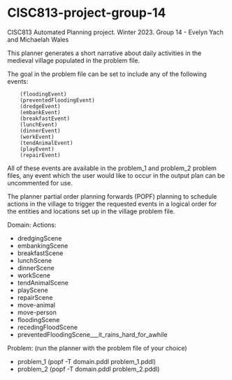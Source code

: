# CISC813-project-group-14
CISC813 Automated Planning project. Winter 2023.
Group 14 - Evelyn Yach and Michaelah Wales

This planner generates a short narrative about daily activities in 
the medieval village populated in the problem file.

The goal in the problem file can be set to include any of the following events:

        (floodingEvent)           
        (preventedFloodingEvent)    
        (dredgeEvent)     
        (embankEvent)      
        (breakfastEvent)   
        (lunchEvent)        
        (dinnerEvent)    
        (workEvent)           
        (tendAnimalEvent)  
        (playEvent)    
        (repairEvent) 

All of these events are available in the problem_1 and problem_2 problem files,
any event which the user would like to occur in the output plan can be uncommented
for use.       

The planner partial order planning forwards (POPF) planning to schedule
actions in the village to trigger the requested events in a logical order
for the entities and locations set up in the village problem file.


Domain: 
Actions:
- dredgingScene
- embankingScene
- breakfastScene
- lunchScene
- dinnerScene
- workScene
- tendAnimalScene
- playScene
- repairScene
- move-animal
- move-person
- floodingScene
- recedingFloodScene
- preventedFloodingScene___it_rains_hard_for_awhile

Problem: (run the planner with the problem file of your choice)
- problem_1 (popf -T domain.pddl problem_1.pddl)
- problem_2 (popf -T domain.pddl problem_2.pddl)

